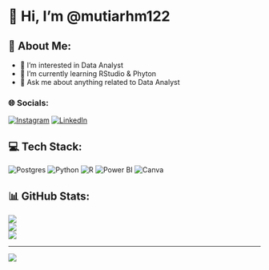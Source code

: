 # 👋 Hi, I’m @mutiarhm122

## 💫 About Me:
- 👀 I’m interested in Data Analyst
- 🌱 I’m currently learning RStudio & Phyton
- 💭 Ask me about anything related to Data Analyst


### 🌐 Socials:
[![Instagram](https://img.shields.io/badge/Instagram-%23E4405F.svg?logo=Instagram&logoColor=white)](https://instagram.com/mutiarhm_92) [![LinkedIn](https://img.shields.io/badge/LinkedIn-%230077B5.svg?logo=linkedin&logoColor=white)](https://linkedin.com/in/mutiarahmaa122) 

## 💻 Tech Stack:
![Postgres](https://img.shields.io/badge/postgres-%23316192.svg?style=plastic&logo=postgresql&logoColor=white) ![Python](https://img.shields.io/badge/python-3670A0?style=plastic&logo=python&logoColor=ffdd54) ![R](https://img.shields.io/badge/r-%23276DC3.svg?style=plastic&logo=r&logoColor=white) ![Power BI](https://img.shields.io/badge/power_bi-F2C811?style=plastic&logo=powerbi&logoColor=black) ![Canva](https://img.shields.io/badge/Canva-%2300C4CC.svg?style=plastic&logo=Canva&logoColor=white) 
## 📊 GitHub Stats:
![](https://github-readme-stats.vercel.app/api?username=mutiarhm122&theme=react&hide_border=true&include_all_commits=true&count_private=true)<br/>
![](https://github-readme-streak-stats.herokuapp.com/?user=mutiarhm122&theme=react&hide_border=true)<br/>
![](https://github-readme-stats.vercel.app/api/top-langs/?username=mutiarhm122&theme=react&hide_border=true&include_all_commits=true&count_private=true&layout=compact)

---
[![](https://visitcount.itsvg.in/api?id=mutiarhm122&icon=0&color=0)](https://visitcount.itsvg.in)
